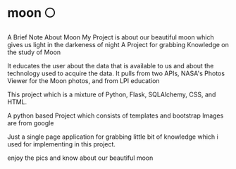 # moon 🌕

A Brief Note About Moon My Project is about our beautiful moon which gives us light in the darkeness of night A Project for grabbing Knowledge on the study of Moon

It educates the user about the data that is available to us and about the technology used to acquire the data. It pulls from two APIs, NASA's Photos Viewer for the Moon photos, and from LPI education

This project which is a mixture of Python, Flask, SQLAlchemy, CSS, and HTML.

A python based Project which consists of templates and bootstrap
Images are from google

Just a single page application for grabbing little bit of knowledge which i used for implementing in this project.

enjoy the pics and know about our beautiful moon
